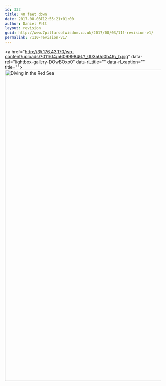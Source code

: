 ```yaml
---
id: 332
title: 40 feet down
date: 2017-08-03T12:55:21+01:00
author: Daniel Pett
layout: revision
guid: http://www.7pillarsofwisdom.co.uk/2017/08/03/110-revision-v1/
permalink: /110-revision-v1/
---
```

<a href="http://35.176.43.170/wp-content/uploads/2011/04/5609998467\_00350d0b49\_b.jpg" data-rel="lightbox-gallery-DOwBOxp0" data-rl\_title="" data-rl\_caption="" title=""><img class="alignright size-full wp-image-111" title="Serenity" src="http://35.176.43.170/wp-content/uploads/2011/04/5609998467_00350d0b49_b.jpg" alt="Diving in the Red Sea" width="1024" height="1004" srcset="https://museologi.st/wp-content/uploads/2011/04/5609998467_00350d0b49_b.jpg 1024w, https://museologi.st/wp-content/uploads/2011/04/5609998467_00350d0b49_b-300x294.jpg 300w, https://museologi.st/wp-content/uploads/2011/04/5609998467_00350d0b49_b-768x753.jpg 768w" sizes="(max-width: 1024px) 100vw, 1024px" /></a>